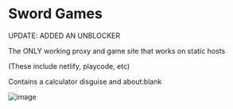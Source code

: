 # Sword Games

UPDATE: ADDED AN UNBLOCKER

The ONLY working proxy and game site that works on static hosts

(These include netlify, playcode, etc)

Contains a calculator disguise and about:blank

![image](https://github.com/Tacogamerman/Sword-Games/assets/119009502/45f92395-8fad-44f4-9ea7-2c10f49f7233)


